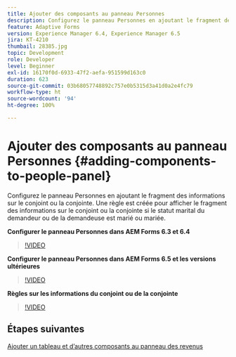 ```yaml
---
title: Ajouter des composants au panneau Personnes
description: Configurez le panneau Personnes en ajoutant le fragment des informations sur le conjoint ou la conjointe. Une règle est créée pour afficher le fragment des informations sur le conjoint ou la conjointe si le statut marital du demandeur ou de la demandeuse est marié ou mariée.
feature: Adaptive Forms
version: Experience Manager 6.4, Experience Manager 6.5
jira: KT-4210
thumbail: 28385.jpg
topic: Development
role: Developer
level: Beginner
exl-id: 16170f0d-6933-47f2-aefa-951599d163c0
duration: 623
source-git-commit: 03b68057748892c757e0b5315d3a41d0a2e4fc79
workflow-type: ht
source-wordcount: '94'
ht-degree: 100%

---
```


# Ajouter des composants au panneau Personnes {#adding-components-to-people-panel}

Configurez le panneau Personnes en ajoutant le fragment des informations sur le conjoint ou la conjointe. Une règle est créée pour afficher le fragment des informations sur le conjoint ou la conjointe si le statut marital du demandeur ou de la demandeuse est marié ou mariée.

**Configurer le panneau Personnes dans AEM Forms 6.3 et 6.4**

>[!VIDEO](https://video.tv.adobe.com/v/326919?quality=12&learn=on&captions=fre_fr)

**Configurer le panneau Personnes dans AEM Forms 6.5 et les versions ultérieures**

>[!VIDEO](https://video.tv.adobe.com/v/326935?quality=12&learn=on&captions=fre_fr)

**Règles sur les informations du conjoint ou de la conjointe**

>[!VIDEO](https://video.tv.adobe.com/v/326927?quality=12&learn=on&captions=fre_fr)

## Étapes suivantes

[Ajouter un tableau et d’autres composants au panneau des revenus](./adding-table-to-income-panel.md)
